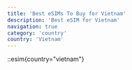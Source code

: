 ```yaml
---
title: 'Best eSIMs To Buy for Vietnam'
description: 'Best eSIM for Vietnam'
navigation: true
category: 'country'
country: 'Vietnam'
---
```


::esim{country="vietnam"}
